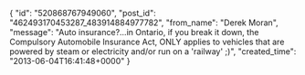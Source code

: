  {
   "id": "520868767949060",
   "post_id": "462493170453287_483914884977782",
   "from_name": "Derek Moran",
   "message": "Auto insurance?...in Ontario, if you break it down, the Compulsory Automobile Insurance Act, ONLY applies to vehicles that are powered by steam or electricity and/or run on a 'railway' ;)",
   "created_time": "2013-06-04T16:41:48+0000"
 }
